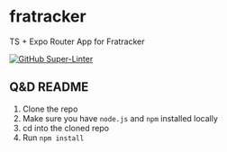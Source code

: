 # fratracker
TS + Expo Router App for Fratracker

[![GitHub Super-Linter](https://github.com/neilsong/fratracker/actions/workflows/super-linter.yml/badge.svg)](https://github.com/marketplace/actions/super-linter)

## Q&D README

1. Clone the repo
2. Make sure you have `node.js` and `npm` installed locally
3. cd into the cloned repo
4. Run `npm install`
